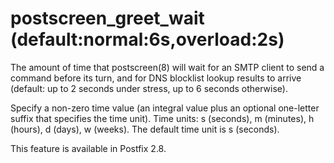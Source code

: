 # postscreen_greet_wait (default:normal:6s,overload:2s) 

 The amount of time that postscreen(8) will wait for an SMTP
client to send a command before its turn, and for DNS blocklist
lookup results to arrive (default: up to 2 seconds under stress,
up to 6 seconds otherwise).  

 Specify a non-zero time value (an integral value plus an optional
one-letter suffix that specifies the time unit).  Time units: s
(seconds), m (minutes), h (hours), d (days), w (weeks).
The default time unit is s (seconds).  

 This feature is available in Postfix 2.8. 


